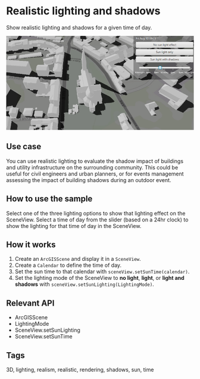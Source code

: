# Realistic lighting and shadows

Show realistic lighting and shadows for a given time of day.

![Image of realistic lighting and shadows](RealisticLightingAndShadows.png)

## Use case

You can use realistic lighting to evaluate the shadow impact of buildings and utility infrastructure on the surrounding community. This could be useful for civil engineers and urban planners, or for events management assessing the impact of building shadows during an outdoor event.

## How to use the sample

Select one of the three lighting options to show that lighting effect on the SceneView. Select a time of day from the slider (based on a 24hr clock) to show the lighting for that time of day in the SceneView.

## How it works

1. Create an `ArcGISScene` and display it in a `SceneView`.
2. Create a `Calendar` to define the time of day.
3. Set the sun time to that calendar with `sceneView.setSunTime(calendar)`.
4. Set the lighting mode of the SceneView to **no light**, **light**, or **light and shadows** with `sceneView.setSunLighting(LightingMode)`.

## Relevant API

* ArcGISScene
* LightingMode
* SceneView.setSunLighting
* SceneView.setSunTime

## Tags

3D, lighting, realism, realistic, rendering, shadows, sun, time